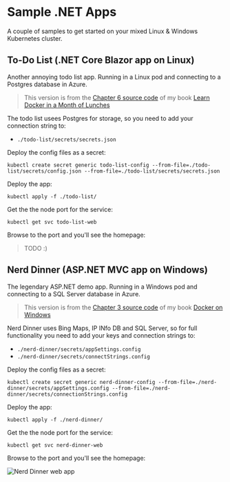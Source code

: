 # Sample .NET Apps

A couple of samples to get started on your mixed Linux & Windows Kubernetes cluster.

## To-Do List (.NET Core Blazor app on Linux)

Another annoying todo list app. Running in a Linux pod and connecting to a Postgres database in Azure.

> This version is from the [Chapter 6 source code](https://github.com/sixeyed/diamol/tree/master/ch06/exercises/todo-list) of my book [Learn Docker in a Month of Lunches](https://www.manning.com/books/learn-docker-in-a-month-of-lunches)

The todo list usees Postgres for storage, so you need to add your connection string to:

- `./todo-list/secrets/secrets.json`

Deploy the config files as a secret:

```
kubectl create secret generic todo-list-config --from-file=./todo-list/secrets/config.json --from-file=./todo-list/secrets/secrets.json
```

Deploy the app:

```
kubectl apply -f ./todo-list/
```

Get the the node port for the service:

```
kubectl get svc todo-list-web
```

Browse to the port and you'll see the homepage:

> TODO :)

## Nerd Dinner (ASP.NET MVC app on Windows)

The legendary ASP.NET demo app. Running in a Windows pod and connecting to a SQL Server database in Azure.

> This version is from the [Chapter 3 source code](https://github.com/sixeyed/docker-on-windows/tree/second-edition/ch03) of my book [Docker on Windows](https://amzn.to/2yxcQxN)

Nerd Dinner uses Bing Maps, IP INfo DB and SQL Server, so for full functionality you need to add your keys and connection strings to:

- `./nerd-dinner/secrets/appSettings.config`
- `./nerd-dinner/secrets/connectStrings.config`

Deploy the config files as a secret:

```
kubectl create secret generic nerd-dinner-config --from-file=./nerd-dinner/secrets/appSettings.config --from-file=./nerd-dinner/secrets/connectionStrings.config
```

Deploy the app:

```
kubectl apply -f ./nerd-dinner/
```

Get the the node port for the service:

```
kubectl get svc nerd-dinner-web
```

Browse to the port and you'll see the homepage:

![Nerd Dinner web app](./images/nerd-dinner.png)